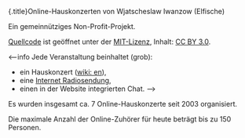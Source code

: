 
{.title}Online-Hauskonzerten von Wjatscheslaw Iwanzow (Elfische)

Ein gemeinnütziges Non-Profit-Projekt.

[Quellcode](https://github.com/elfische-ru/source) ist geöffnet unter der [MIT-Lizenz](http://de.wikipedia.org/wiki/MIT-Lizenz), Inhalt: [CC BY 3.0](http://creativecommons.org/licenses/by/3.0/deed.de).

<--info
Jede Veranstaltung beinhaltet (grob):

- ein Hauskonzert ([wiki: en](http://en.wikipedia.org/wiki/House_concert)),
- eine [Internet Radiosendung](http://de.wikipedia.org/wiki/Internetradio),
- einen in der Website integrierten Chat.
-->

Es wurden insgesamt ca. 7 Online-Hauskonzerte seit 2003 organisiert.

Die maximale Anzahl der Online-Zuhörer für heute beträgt bis zu 150 Personen.
